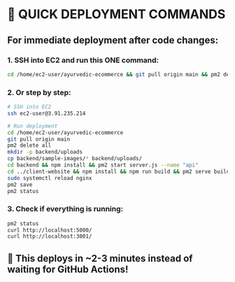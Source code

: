 # 🚀 QUICK DEPLOYMENT COMMANDS

## For immediate deployment after code changes:

### 1. SSH into EC2 and run this ONE command:
```bash
cd /home/ec2-user/ayurvedic-ecommerce && git pull origin main && pm2 delete all && mkdir -p backend/uploads && cp backend/sample-images/* backend/uploads/ && cd backend && npm install && pm2 start server.js --name "api" && cd ../client-website && npm install && npm run build && pm2 serve build 3001 --name "client" --spa && sudo systemctl reload nginx && pm2 save && pm2 status
```

### 2. Or step by step:
```bash
# SSH into EC2
ssh ec2-user@3.91.235.214

# Run deployment
cd /home/ec2-user/ayurvedic-ecommerce
git pull origin main
pm2 delete all
mkdir -p backend/uploads
cp backend/sample-images/* backend/uploads/
cd backend && npm install && pm2 start server.js --name "api"
cd ../client-website && npm install && npm run build && pm2 serve build 3001 --name "client" --spa
sudo systemctl reload nginx
pm2 save
pm2 status
```

### 3. Check if everything is running:
```bash
pm2 status
curl http://localhost:5000/
curl http://localhost:3001/
```

## 🎯 This deploys in ~2-3 minutes instead of waiting for GitHub Actions!